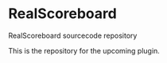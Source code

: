 # RealScoreboard
RealScoreboard sourcecode repository

This is the repository for the upcoming plugin.
